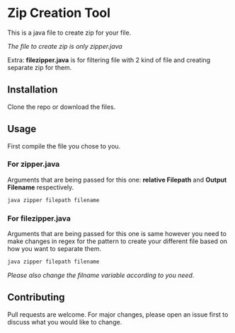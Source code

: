 # Zip Creation Tool

This is a java file to create zip for your file.

_The file to create zip is only zipper.java_

Extra: **filezipper.java** is for filtering file with 2 kind of file and creating separate zip for them.

## Installation

Clone the repo or download the files.

## Usage

First compile the file you chose to you.

### For zipper.java

Arguments that are being passed for this one: **relative Filepath** and **Output Filename** respectively.

```bash
java zipper filepath filename
```

### For filezipper.java

Arguments that are being passed for this one is same however you need to make changes in regex for the pattern to create your different file based on how you want to separate them.

```bash
java zipper filepath filename
```

_Please also change the filname variable according to you need._

## Contributing

Pull requests are welcome. For major changes, please open an issue first to discuss what you would like to change.
